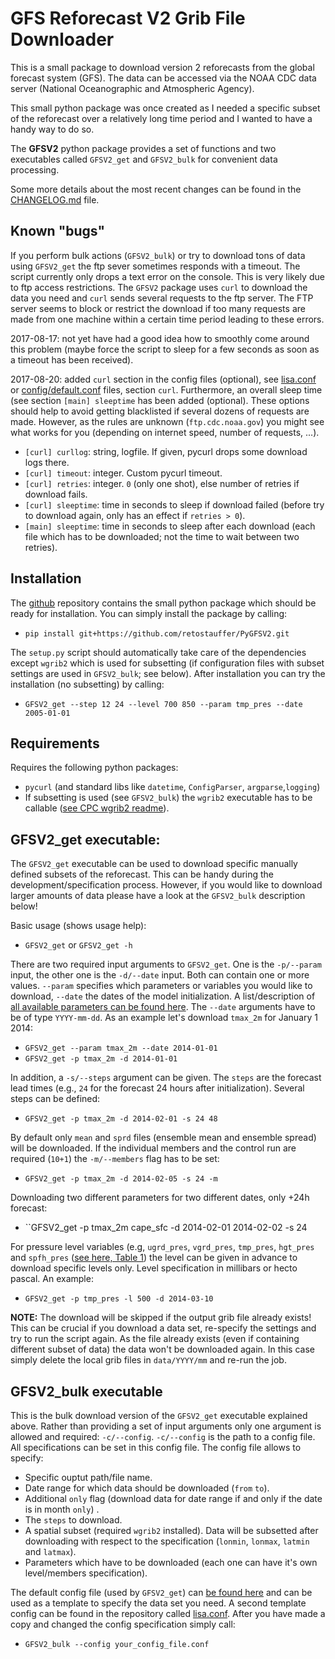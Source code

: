 

# GFS Reforecast V2 Grib File Downloader

This is a small package to download version 2 reforecasts
from the global forecast system (GFS). The data can be accessed
via the NOAA CDC data server (National Oceanographic and Atmospheric Agency).

This small python package was once created as I needed a specific subset
of the reforecast over a relatively long time period and I wanted to have
a handy way to do so.

The **GFSV2** python package provides a set of functions and two executables
called ``GFSV2_get`` and ``GFSV2_bulk`` for convenient data processing.

Some more details about the most recent changes can be found in the
[CHANGELOG.md](CHANGELOG.md) file.

## Known "bugs"

If you perform bulk actions (`GFSV2_bulk`) or try to download tons of data
using `GFSV2_get` the ftp sever sometimes responds with a timeout. The script
currently only drops a text error on the console. This is very likely due to
ftp access restrictions. The `GFSV2` package uses `curl` to download the data
you need and `curl` sends several requests to the ftp server. The FTP server
seems to block or restrict the download if too many requests are made from 
one machine within a certain time period leading to these errors. 

2017-08-17: not yet have had a good idea how to smoothly come around this
problem (maybe force the script to sleep for a few seconds as soon as a
timeout has been received).

2017-08-20: added `curl` section in the config files (optional), see
[lisa.conf](lisa.conf) or [config/default.conf](config/default.conf) files, section `curl`.
Furthermore, an overall sleep time (see section `[main] sleeptime` has been added (optional).
These options should help to avoid getting blacklisted if several dozens of requests
are made. However, as the rules are unknown (`ftp.cdc.noaa.gov`) you might see what works
for you (depending on internet speed, number of requests, ...).

* `[curl] curllog`: string, logfile. If given, pycurl drops some download logs there.
* `[curl] timeout`: integer. Custom pycurl timeout.
* `[curl] retries`: integer. `0` (only one shot), else number of retries if download fails.
* `[curl] sleeptime`: time in seconds to sleep if download failed (before try to download again,
   only has an effect if `retries > 0`).
* `[main] sleeptime`: time in seconds to sleep after each download (each file which has to be
   downloaded; not the time to wait between two retries).

## Installation

The [github](https://github.com/retostauffer/PyGFSV2]) repository contains the
small python package which should be ready for installation. You can simply
install the package by calling:

* `pip install git+https://github.com/retostauffer/PyGFSV2.git`

The `setup.py` script should automatically take care of the dependencies
except `wgrib2` which is used for subsetting (if configuration files with subset
settings are used in `GFSV2_bulk`; see below). After installation you can try
the installation (no subsetting) by calling:

* `GFSV2_get --step 12 24 --level 700 850 --param tmp_pres --date 2005-01-01`


## Requirements

Requires the following python packages:
* ``pycurl`` (and standard libs like ``datetime``, ``ConfigParser``, ``argparse``,``logging``)
* If subsetting is used (see ``GFSV2_bulk``) the ``wgrib2`` executable has to be callable
   ([see CPC wgrib2 readme](http://www.cpc.ncep.noaa.gov/products/wesley/wgrib2/)).

## GFSV2_get executable:

The ``GFSV2_get`` executable can be used to download specific manually defined
subsets of the reforecast. This can be handy during the development/specification
process. However, if you would like to download larger amounts of data please
have a look at the ``GFSV2_bulk`` description below!

Basic usage (shows usage help):
* ``GFSV2_get`` or ``GFSV2_get -h``

There are two required input arguments to ``GFSV2_get``. One is the ``-p/--param``
input, the other one is the ``-d/--date`` input. Both can contain one or more
values. ``--param`` specifies which parameters or variables you would like to
download, ``--date`` the dates of the model initialization. A list/description
of [all available parameters can be found here](https://www.esrl.noaa.gov/psd/forecasts/reforecast2/README.GEFS_Reforecast2.pdf).
The ``--date`` arguments have to be of type ``YYYY-mm-dd``. As an example
let's download ``tmax_2m`` for January 1 2014:
* ``GFSV2_get --param tmax_2m --date 2014-01-01``
* ``GFSV2_get -p tmax_2m -d 2014-01-01``

In addition, a ``-s/--steps`` argument can be given. The ``steps`` are the
forecast lead times (e.g., ``24`` for the forecast 24 hours after initialization).
Several steps can be defined:
* ``GFSV2_get -p tmax_2m -d 2014-02-01 -s 24 48``

By default only ``mean`` and ``sprd`` files (ensemble mean and ensemble spread)
will be downloaded. If the individual members and the control run are required
(``10+1``) the ``-m/--members`` flag has to be set:
* ``GFSV2_get -p tmax_2m -d 2014-02-05 -s 24 -m``

Downloading two different parameters for two different dates, only +24h forecast:
* ``GFSV2_get -p tmax_2m cape_sfc -d 2014-02-01 2014-02-02 -s 24

For pressure level variables (e.g, ``ugrd_pres``, ``vgrd_pres``, ``tmp_pres``, ``hgt_pres`` and ``spfh_pres``
([see here, Table 1](https://www.esrl.noaa.gov/psd/forecasts/reforecast2/README.GEFS_Reforecast2.pdf)) the 
level can be given in advance to download specific levels only. Level specification
in millibars or hecto pascal. An example:
* ``GFSV2_get -p tmp_pres -l 500 -d 2014-03-10``

**NOTE:** The download will be skipped if the output grib file already exists!
This can be crucial if you download a data set, re-specify the settings and try
to run the script again. As the file already exists (even if containing different
subset of data) the data won't be downloaded again. In this case simply delete
the local grib files in ``data/YYYY/mm`` and re-run the job.

## GFSV2_bulk executable

This is the bulk download version of the ``GFSV2_get`` executable explained
above. Rather than providing a set of input arguments only one argument is
allowed and required: ``-c/--config``. ``-c/--config`` is the path to a config
file. All specifications can be set in this config file. The config file allows
to specify:

* Specific ouptut path/file name.
* Date range for which data should be downloaded (``from`` ``to``).
* Additional ``only`` flag (download data for date range if and only if the
   date is in month ``only``) .
* The ``steps`` to download.
* A spatial subset (required ``wgrib2`` installed). Data will be subsetted after 
   downloading with respect to the specification (``lonmin``, ``lonmax``, ``latmin`` and ``latmax``).
* Parameters which have to be downloaded (each one can have it's own level/members specification).

The default config file (used by ``GFSV2_get``) can
[be found here](GFSV2/config/default.conf) and can be used as a template
to specify the data set you need. A second template config can be found
in the repository called [lisa.conf](lisa.conf). After you have made a copy
and changed the config specification simply call:

* ``GFSV2_bulk --config your_config_file.conf``







